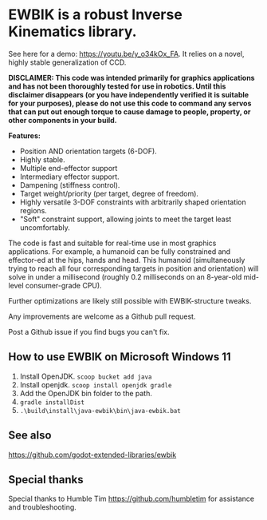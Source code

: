 # EWBIK is a robust Inverse Kinematics library.

See here for a demo: https://youtu.be/y_o34kOx_FA. It relies on a novel, highly stable generalization of CCD.

**DISCLAIMER: This code was intended primarily for graphics applications and has not been thoroughly tested for use in robotics. Until this disclaimer disappears (or you have independently verified it is suitable for your purposes), please do not use this code to command any servos that can put out enough torque to cause damage to people, property, or other components in your build.**

**Features:**

- Position AND orientation targets (6-DOF).
- Highly stable.
- Multiple end-effector support
- Intermediary effector support.
- Dampening (stiffness control).
- Target weight/priority (per target, degree of freedom).
- Highly versatile 3-DOF constraints with arbitrarily shaped orientation regions.
- "Soft" constraint support, allowing joints to meet the target least uncomfortably.

The code is fast and suitable for real-time use in most graphics applications. For example, a humanoid can be fully constrained and effector-ed at the hips, hands and head. This humanoid (simultaneously trying to reach all four corresponding targets in position and orientation) will solve in under a millisecond (roughly 0.2 milliseconds on an 8-year-old mid-level consumer-grade CPU).

Further optimizations are likely still possible with EWBIK-structure tweaks.

Any improvements are welcome as a Github pull request.

Post a Github issue if you find bugs you can't fix.

## How to use EWBIK on Microsoft Windows 11

1. Install OpenJDK. `scoop bucket add java`
1. Install openjdk. `scoop install openjdk gradle`
1. Add the OpenJDK bin folder to the path.
1. `gradle installDist`
1. `.\build\install\java-ewbik\bin\java-ewbik.bat`

## See also

https://github.com/godot-extended-libraries/ewbik

## Special thanks

Special thanks to Humble Tim https://github.com/humbletim for assistance and troubleshooting.
